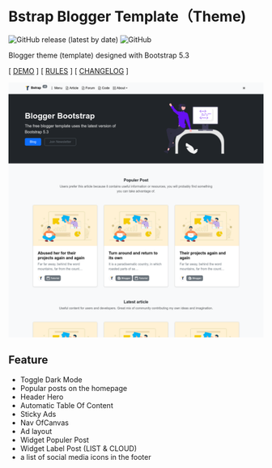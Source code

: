 # Bstrap Blogger Template（Theme)

![GitHub release (latest by date)](https://img.shields.io/github/release/rulnoveid/tbloggerstrap)
![GitHub](https://img.shields.io/github/license/rulnoveid/tbloggerstrap)

Blogger theme (template) designed with Bootstrap 5.3

[ [DEMO](https://bstrap.inputekno.com) ] [ [RULES](RULES.md) ] [ [CHANGELOG](CHANGELOG.md) ]

![DEMO](/media/screenshot-homepage.png)

## Feature

- Toggle Dark Mode
- Popular posts on the homepage
- Header Hero
- Automatic Table Of Content
- Sticky Ads
- Nav OfCanvas
- Ad layout
- Widget Populer Post
- Widget Label Post (LIST & CLOUD)
- a list of social media icons in the footer



